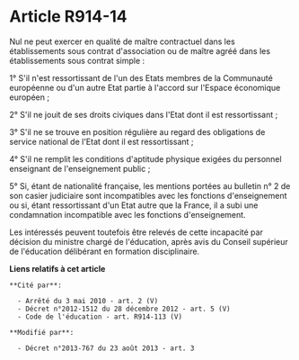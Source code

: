 # Article R914-14

Nul ne peut exercer en qualité de maître contractuel dans les établissements sous contrat d'association ou de maître agréé
dans les établissements sous contrat simple : 

1° S'il n'est ressortissant de l'un des Etats membres de la Communauté européenne ou d'un autre Etat partie à l'accord sur
l'Espace économique européen                  ; 

2° S'il ne jouit de ses droits civiques dans l'Etat dont il est ressortissant ; 

3° S'il ne se trouve en position régulière au regard des obligations de service national de l'Etat dont il est
ressortissant ; 

4° S'il ne remplit les conditions d'aptitude physique exigées du personnel enseignant de l'enseignement public ; 

5° Si, étant de nationalité française, les mentions portées au bulletin n° 2 de son casier judiciaire sont incompatibles avec
les fonctions d'enseignement ou si, étant ressortissant d'un Etat autre que la France, il a subi une condamnation
incompatible avec les fonctions d'enseignement. 

Les intéressés peuvent toutefois être relevés de cette incapacité par décision du ministre chargé de l'éducation, après avis
du Conseil supérieur de l'éducation délibérant en formation disciplinaire.

**Liens relatifs à cet article**

	**Cité par**:

	  - Arrêté du 3 mai 2010 - art. 2 (V)
	  - Décret n°2012-1512 du 28 décembre 2012 - art. 5 (V)
	  - Code de l'éducation - art. R914-113 (V)

	**Modifié par**:

	  - Décret n°2013-767 du 23 août 2013 - art. 3
